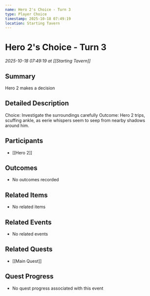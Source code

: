 ```yaml
---
name: Hero 2's Choice - Turn 3
type: Player Choice
timestamp: 2025-10-18 07:49:19
location: Starting Tavern
---
```


# Hero 2's Choice - Turn 3

*2025-10-18 07:49:19 at [[Starting Tavern]]*

## Summary
Hero 2 makes a decision

## Detailed Description
Choice: Investigate the surroundings carefully
Outcome: Hero 2 trips, scuffing ankle, as eerie whispers seem to seep from nearby shadows around him.

## Participants
- [[Hero 2]]

## Outcomes
- No outcomes recorded

## Related Items
- No related items

## Related Events
- No related events

## Related Quests
- [[Main Quest]]

## Quest Progress
- No quest progress associated with this event
